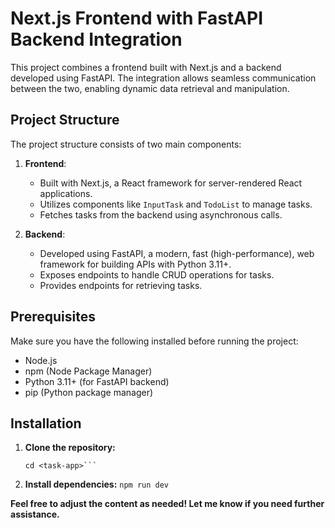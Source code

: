 # Next.js Frontend with FastAPI Backend Integration

This project combines a frontend built with Next.js and a backend developed using FastAPI. The integration allows seamless communication between the two, enabling dynamic data retrieval and manipulation.

## Project Structure

The project structure consists of two main components:

1. **Frontend**:

   - Built with Next.js, a React framework for server-rendered React applications.
   - Utilizes components like `InputTask` and `TodoList` to manage tasks.
   - Fetches tasks from the backend using asynchronous calls.

2. **Backend**:
   - Developed using FastAPI, a modern, fast (high-performance), web framework for building APIs with Python 3.11+.
   - Exposes endpoints to handle CRUD operations for tasks.
   - Provides endpoints for retrieving tasks.

## Prerequisites

Make sure you have the following installed before running the project:

- Node.js
- npm (Node Package Manager)
- Python 3.11+ (for FastAPI backend)
- pip (Python package manager)

## Installation

1. **Clone the repository:**

   ````git clone <https://github.com/devmianharoon/task-app>
   cd <task-app>```

   ````

2. **Install dependencies:**
   `npm run dev `

**Feel free to adjust the content as needed! Let me know if you need further assistance.**
